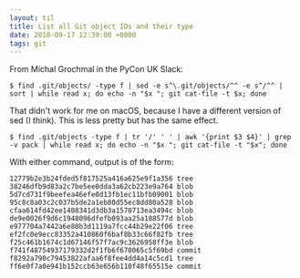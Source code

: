 ```yaml
---
layout: til
title: List all Git object IDs and their type
date: 2018-09-17 12:39:00 +0000
tags: git
---
```


From Michal Grochmal in the PyCon UK Slack:

```console
$ find .git/objects/ -type f | sed -e s^\.git/objects/^^ -e s^/^^ | sort | while read x; do echo -n "$x "; git cat-file -t $x; done
```

That didn't work for me on macOS, because I have a different version of sed (I think).
This is less pretty but has the same effect.

```console
$ find .git/objects -type f | tr '/' ' ' | awk '{print $3 $4}' | grep -v pack | while read x; do echo -n "$x "; git cat-file -t "$x"; done
```

With either command, output is of the form:

```
12779b2e3b24fded5f817525a416a625e9f1a356 tree
38246dfb9d83a2c7be5ee0dda3a62cb223e9a764 blob
5d7cd731f9beefea46efe0d13fb1ec11bfb09001 blob
95c8c8a03c2c037b5de2a1eb80d55ec8dd80a528 blob
cfaa614fd42ee1408341d3db3a1570713ea3494c blob
de9e0026f9d6c1948096dfefb093aa25a188577d blob
e977704a7442a6e80b3d1119a7fcc44b29e22f06 tree
ef2fc0e9ecc83352a410860f6baf8b33c66f82fb tree
f25c461b1674c1d67146f57f7ac9c3626958ff3e blob
f741f48754937179332d2f1fb6f670065c5f69bd commit
f8292a790c79453822afaa6f8fee4dd4a14c5cd1 tree
ff6e0f7a0e941b152ccb63e656b110f48f65515e commit
```
